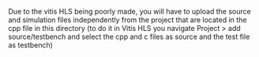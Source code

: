 Due to the vitis HLS being poorly made, you will have to upload the source and simulation files independently from the project that are located in the cpp file in this directory (to do it in Vitis HLS you navigate Project > add source/testbench and select the cpp and c files as source and the test file as testbench)
